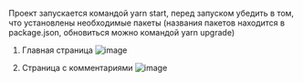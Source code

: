 Проект запускается командой yarn start, перед запуском убедить в том, что установлены необходимые пакеты (названия пакетов находится в package.json, обновиться можно командой yarn upgrade)

1. Главная страница ![image](https://user-images.githubusercontent.com/42649735/199016251-23add4e6-7aa6-49e9-9b50-b26f3f3c13f4.png)

2. Страница с комментариями ![image](https://user-images.githubusercontent.com/42649735/199016448-cf2c4e0e-8b44-4555-85f3-210e8b6813c6.png)
